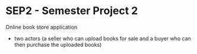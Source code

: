 # SEP2 - Semester Project 2
Online book store application 
- two actors (a seller who can upload books for sale and a buyer who can then purchase the uploaded books)
